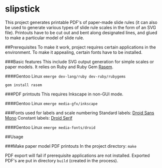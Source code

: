 slipstick
=========
This project generates printable PDF's of paper-made slide rules (it can also be used to generate various types of slide rule scales in the form of an SVG file). Printouts have to be cut out and bent along designated lines, and glued to make a particular model of slide rule.

##Prerequisites
To make it work, project requires certain applications in the environment. To make it appealing, certain fonts have to be installed.

###Basic features
This include SVG output generation for simple scales or paper models. It relies on Ruby and Ruby Gem [Rasem](https://github.com/aseldawy/rasem).

####Gentoo Linux
`emerge dev-lang/ruby dev-ruby/rubygems`

`gem install rasem`

###PDF printouts
This requires Inkscape in non-GUI mode.

####Gentoo Linux
`emerge media-gfx/inkscape`

###Fonts used for labels and scale numbering
Standard labels: [Droid Sans Mono](http://www.droidfonts.com/info/droid-sans-mono-fonts/)
Constant labels: [Droid Serif](http://www.droidfonts.com/info/droid-serif-fonts/)

####Gentoo Linux
`emerge media-fonts/droid`

##Usage

###Make paper model PDF printouts
In the project directory: `make`

PDF export will fail if prerequisite applications are not installed. Exported PDF's are put in directory `build` (created in the process).
